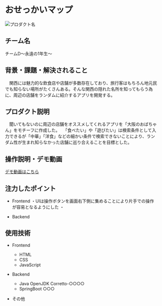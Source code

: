 # おせっかいマップ
<!-- プロダクト名に変更してください -->

![プロダクト名](https://drive.google.com/uc?export=view&id=1NB3f6G8UNk_R1fETPULDRatTl_59tzrv)
<!-- プロダクト名・イメージ画像を差し変えてください -->
<!--https://kc3.me/cms/wp-content/uploads/2023/11/2b1b6d9083182c0ce0aeb60000b4d7a7.png-->

## チーム名
チームD～永遠の1年生～
<!-- チームIDとチーム名を入力してください -->


## 背景・課題・解決されること

<!-- テーマ「関西をいい感じに」に対して、考案するプロダクトがどういった(Why)背景から思いついたのか、どのよう(What)な課題があり、どのよう(How)に解決するのかを入力してください -->
　関西には魅力的な飲食店や店舗が多数存在しており、旅行客はもちろん地元民でも知らない場所がたくさんある。そんな関西の隠れた名所を知ってもらう為に、周辺の店舗をランダムに紹介するアプリを開発する。
　




## プロダクト説明

<!-- 開発したプロダクトの説明を入力してください -->
　聞いてもないのに周辺の店舗をオススメしてくれるアプリを「大阪のおばちゃん」をモチーフに作成した。
　「食べたい」や「遊びたい」は検索条件として入力できるが「中華」「洋食」などの細かい条件で検索できないことにより、ランダム性が生まれ知らなかった店舗に巡り合えることを目標とした。


## 操作説明・デモ動画
[デモ動画はこちら](https://www.youtube.com/watch?v=_FAA15ARmas)
<!-- 開発したプロダクトの操作説明について入力してください。また、操作説明デモ動画があれば、埋め込みやリンクを記載してください -->


## 注力したポイント

<!-- 開発したプロダクトの中で、特に注力して作成した箇所・ポイントについて入力してください -->
- Frontend
  ・UIは操作ボタンを画面右下側に集めることにより片手での操作が容易となるようにした
  ・  

- Backend
<!--バックエンドさんお願い-->

## 使用技術

<!-- 使用技術を入力してください -->
- Frontend
  - HTML
  - CSS
  - JavaScript
  
- Backend
  - Java OpenJDK Corretto-○○○○
  - SpringBoot ○○○
- その他


<!--
markdownの記法はこちらを参照してください！
https://docs.github.com/ja/get-started/writing-on-github/getting-started-with-writing-and-formatting-on-github/basic-writing-and-formatting-syntax
-->
